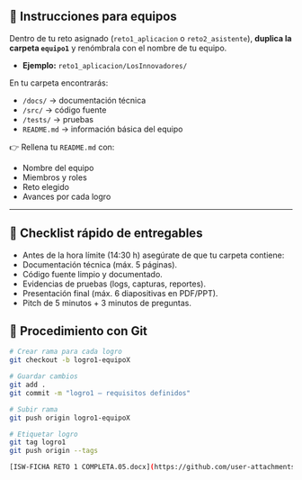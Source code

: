 
## 👥 Instrucciones para equipos  
Dentro de tu reto asignado (`reto1_aplicacion` o `reto2_asistente`), **duplica la carpeta `equipo1`** y renómbrala con el nombre de tu equipo.  

- **Ejemplo:** `reto1_aplicacion/LosInnovadores/`  

En tu carpeta encontrarás:  
- `/docs/` → documentación técnica  
- `/src/` → código fuente  
- `/tests/` → pruebas  
- `README.md` → información básica del equipo  

👉 Rellena tu `README.md` con:  
- Nombre del equipo  
- Miembros y roles  
- Reto elegido  
- Avances por cada logro  

---

## 📝 Checklist rápido de entregables

- Antes de la hora límite (14:30 h) asegúrate de que tu carpeta contiene:
- Documentación técnica (máx. 5 páginas).
- Código fuente limpio y documentado.
- Evidencias de pruebas (logs, capturas, reportes).
- Presentación final (máx. 6 diapositivas en PDF/PPT).
- Pitch de 5 minutos + 3 minutos de preguntas.

## 🔧 Procedimiento con Git  

```bash
# Crear rama para cada logro
git checkout -b logro1-equipoX

# Guardar cambios
git add .
git commit -m "logro1 – requisitos definidos"

# Subir rama
git push origin logro1-equipoX

# Etiquetar logro
git tag logro1
git push origin --tags

[ISW-FICHA RETO 1 COMPLETA.05.docx](https://github.com/user-attachments/files/22460822/ISW-FICHA.RETO.1.COMPLETA.05.docx)
